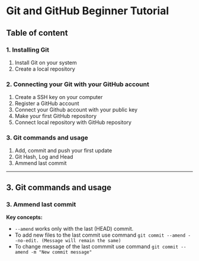 # Git and GitHub Beginner Tutorial

## Table of content 

### 1. Installing Git

1. Install Git on your system
2. Create a local repository

### 2. Connecting your Git with your GitHub account

1. Create a SSH key on your computer
2. Register a GitHub account
3. Connect your Github account with your public key
3. Make your first GitHub repository
4. Connect local repository with GitHub repository

### 3. Git commands and usage

1. Add, commit and push your first update
2. Git Hash, Log and Head
3. Ammend last commit

---

## 3. Git commands and usage

### 3. Ammend last commit

**Key concepts:**

* ```--amend``` works only with the last (HEAD) commit.
* To add new files to the last commit use command ```git commit --amend --no-edit. (Message will remain the same)```
* To change message of the last commmit use command ```git commit --amend -m "New commit message"```